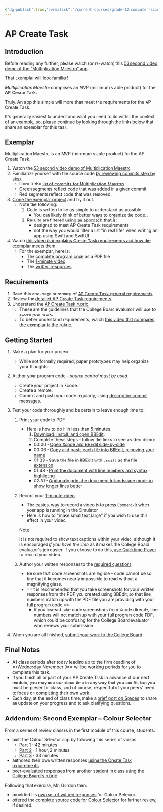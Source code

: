 ```yaml
---
{"dg-publish":true,"permalink":"/current-courses/grade-12-computer-science/tasks/create-task/","dgHomeLink":false}
---
```


# AP Create Task 

## Introduction

Before reading any further, please watch (or re-watch) this [53 second video demo of the "Multiplication Maestro" app](https://www.russellgordon.ca/lcs/2021-22/MultiplicationMaestro/).

That exemplar will look familiar!

*Multiplication Maestro* comprises an MVP (minimum viable product) for the AP Create Task.

Truly. An app this simple will more than meet the requirements for the AP Create Task.

It's generally easiest to understand what you need to do within the context of an example, so, please continue by looking through the links below that share an exemplar for this task.

## Exemplar

Multiplication Maestro is an MVP (minimum viable product) for the AP Create Task.

1. Watch the [53 second video demo of Multiplication Maestro](https://www.russellgordon.ca/lcs/2021-22/MultiplicationMaestro/).
2. Familiarize yourself with the source code [by reviewing commits step by step](https://www.russellgordon.ca/lcs/2021-22/MultiplicationMaestro/commits/).
	-  Here is the [list of commits for Multiplication Maestro](https://github.com/lcs-rgordon/MultiplicationMaestro/commits/main).
    -  Green segments reflect code that was added in a given commit.
    -  Red segments reflect code that was removed.
4. [Clone the exemplar project](https://github.com/lcs-rgordon/MultiplicationMaestro) and try it out.
    - Note the following:
        1. Code is written to be as simple to understand as possible. 
            - You can likely think of better ways to organize the code...
        2. Results are filtered [using an approach that is](https://github.com/lcs-rgordon/MultiplicationMaestro/blob/8d20826a2c5db8e0ea06a941d9438384ca65891b/MultiplicationMaestro/Views/ContentView.swift#L219-L246):
            - designed to meet AP Create Task requirements
            - not the way you would filter a list "in real life" when writing an app using Swift and SwiftUI
5. Watch [this video that explains Create Task requirements and how the exemplar meets them](https://www.yout-ube.com/watch?v=xNn6gU_gvRo).
    - For the exemplar, here is: 
        - The [complete program code](https://www.icloud.com/iclouddrive/0caLxNLonU8msw2Q5Dr1athww#ap-create-task-program-code) as a PDF file
        - The [1-minute video](https://drive.google.com/file/d/18REb5dUpQzt7bMegkwxZNVyBzAqMWAgR/view)
        - The [written responses](https://www.icloud.com/iclouddrive/0107uS_9h56RXKh3zNkoR3qfw#Written_Responses_-_With_Program_Code)

## Requirements

1. Read this one-page summary of [AP Create Task general requirements](https://www.icloud.com/iclouddrive/01Zqqx5pFbNV7Euzk__rnjbQg#AP_Create_Task_-_General_Requirements).
2. Review the [detailed AP Create Task requirements](https://www.icloud.com/iclouddrive/0sTIjatjDQDaHmoI_k-dNcnUQ#AP_Create_Task_-_Submission_Requirements).
3. Understand the [AP Create Task rubric](https://www.icloud.com/iclouddrive/0fbCsLsJ4x9e7HcCt46Gt13Lg#AP_Create_Task_-_Scoring_Guidelines_).
    - These are the guidelines that the College Board evaluator will use to score your work.
    - To better understand requirements, watch [this video that compares the exemplar to the rubric](https://www.yout-ube.com/watch?v=xNn6gU_gvRo).

## Getting Started
1. Make a plan for your project.
    - While not formally required, paper prototypes may help organize your thoughts.
2. Author your program code – _source control must be used_.
    - Create your project in Xcode.
    - Create a remote.
    - Commit and push your code regularly, using [descriptive commit messages](https://github.com/lcs-rgordon/MultiplicationMaestro/commits/main).
3. Test your code thoroughly and be certain to leave enough time to:
    1. Print your code to PDF.
	    - Here is how to do it in less than 5 minutes.
	        1. [Download, install, and open BBEdit](https://www.barebones.com).
	        2. Complete these steps – follow the links to see a video demo:
			- 00:00 - [Open Xcode and BBEdit side-by-side](https://www.youtube.com/watch?v=szNtDddK0T0&t=0s)
			- 00:06 - [Copy and paste each file into BBEdit, removing your name](https://www.youtube.com/watch?v=szNtDddK0T0&t=6s)
			- 01:23 - [Save the file in BBEdit with `.swift` as the file extension](https://www.youtube.com/watch?v=szNtDddK0T0&t=83s)
			- 01:48 - [Print the document with line numbers and syntax highligting](https://www.youtube.com/watch?v=szNtDddK0T0&t=108s)
			- 02:31 - [Optionally print the document in landscape mode to show longer lines better](https://www.youtube.com/watch?v=szNtDddK0T0&t=151s)
    2. Record your [1-minute video](https://www.icloud.com/iclouddrive/04cejOeuaYZF5GyiI79x0JnEA#AP_Create_Task_-_Video).
        - The easiest way to record a video is to press `Command-R` when your app is running in the Simulator.
        - Here is [how to "make small text large"](https://www.russellgordon.ca/tips/embiggen-text-like-a-pro/) if you wish to use this effect in your video.
          
        > [!NOTE]
        > It is not required to show text captions within your video, although it is encouraged *if you have the time* as it makes the College Board evaluator's job easier. If you choose to do this, [use Quicktime Player](https://support.apple.com/en-ca/guide/quicktime-player/qtp97b08e666/10.5/mac/12.0) to record your video.
        
    3. Author your written responses to the [required questions](https://www.icloud.com/iclouddrive/088PneqzsLiNHeOKoFp_0eBiA#AP_Create_Task_-_Written_Responses).
	    - Be sure that code screenshots are legible – code cannot be so tiny that it becomes nearly impossible to read without a magnifying glass.
	    - ==It is recommended that you take screenshots for your written responses from the PDF you created using BBEdit, so that line numbers match up with the PDF file you are providing with your full program code.==
		    - If you instead take code screenshots from Xcode directly, line numbers will not match up with your full program code PDF, which could be confusing for the College Board evaluator who reviews your submission.
	      
4. When you are all finished, [submit your work to the College Board](https://digitalportfolio.collegeboard.org/).

## Final Notes

- All class periods after today leading up to the firm deadline of ==Wednesday November 9== will be working periods for you to complete this task.
- If you finish all or part of your AP Create Task in advance of our next module, you may use our class time in any way that you see fit, but you must be present in class, and of course, respectful of your peers' need to focus on completing their own work.
- Each day, at the end of class time, make a [brief post on Spaces](https://ca.spacesedu.com/) to share an update on your progress and to ask clarifying questions.

## Addendum: Second Exemplar – Colour Selector

From a series of review classes in the first module of this course, students:
- built the Colour Selector app by following this series of videos:
	- [Part 1](https://youtu.be/Tdz4QSbvSYU) - 42 minutes
	- [Part 2](https://youtu.be/rTGa2xtUVHk) - 1 hour, 2 minutes
	- [Part 3](https://youtu.be/u_BpXOvstO4) - 33 minutes
- authored their own written responses [using the Create Task requirements](https://www.icloud.com/iclouddrive/0sTIjatjDQDaHmoI_k-dNcnUQ#AP_Create_Task_-_Submission_Requirements)
- peer-evaluated responses from another student in class using the [College Board's rubric](https://www.icloud.com/iclouddrive/0fbCsLsJ4x9e7HcCt46Gt13Lg#AP_Create_Task_-_Scoring_Guidelines_)

Following that exercise, Mr. Gordon then:

- provided his [own set of written responses](https://www.icloud.com/iclouddrive/071RgpqekOwKSdJCmS8ZdrDsA#Written_Responses_-_Colour_Selector_-_with_full_program_code) for Colour Selector.
- offered the [complete source code for Colour Selector](https://github.com/lcs-rgordon/ColourSelectorFall2022Video) for further review, if desired.
